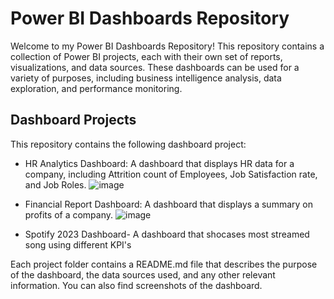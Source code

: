 # Power BI Dashboards Repository

Welcome to my Power BI Dashboards Repository! This repository contains a collection of Power BI projects, each with their own set of reports, visualizations, and data sources. These dashboards can be used for a variety of purposes, including business intelligence analysis, data exploration, and performance monitoring.

## Dashboard Projects

This repository contains the following dashboard project:

- HR Analytics Dashboard: A dashboard that displays HR data for a company, including Attrition count of Employees, Job Satisfaction rate, and Job Roles.
  ![image](https://github.com/user-attachments/assets/cc06305a-7a7d-45c6-b059-f9a9c38cf3fb)


- Financial Report Dashboard: A dashboard that displays a summary on profits of a company.
  ![image](https://github.com/user-attachments/assets/879aea4e-bba2-416b-8059-ba09ab62cefb)

- Spotify 2023 Dashboard- A dashboard that shocases most streamed song using different KPI's


Each project folder contains a README.md file that describes the purpose of the dashboard, the data sources used, and any other relevant information. You can also find screenshots of the dashboard.

